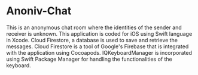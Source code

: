 # Anoniv-Chat
This is an anonymous chat room where the identities of the sender and receiver is unknown.
This application is coded for iOS using Swift language in Xcode.
Cloud Firestore, a database is used to save and retrieve the messages.
Cloud Firestore is a tool of Google's Firebase that is integrated with the application using Cocoapods.
IQKeyboardManager is incorporated using Swift Package Manager for handling the functionalities of the keyboard.




